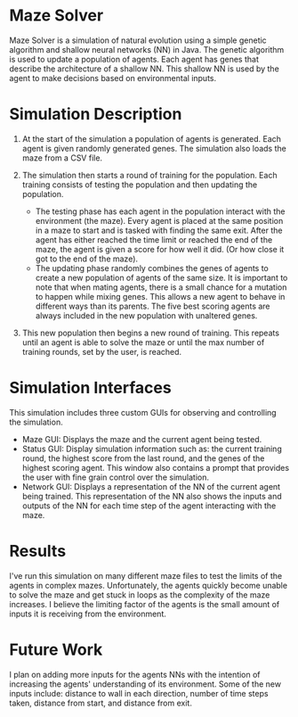 # Maze Solver

Maze Solver is a simulation of natural evolution using a simple genetic algorithm and shallow neural networks (NN) in Java. The genetic algorithm is used to update a population of agents. Each agent has genes that describe the architecture of a shallow NN. This shallow NN is used by the agent to make decisions based on environmental inputs.

# Simulation Description

1. At the start of the simulation a population of agents is generated. Each agent is given randomly generated genes. The simulation also loads the maze from a CSV file.

2. The simulation then starts a round of training for the population. Each training consists of testing the population and then updating the population.
    * The testing phase has each agent in the population interact with the environment (the maze). Every agent is placed at the same position in a maze to start and is tasked with finding the same exit. After the agent has either reached the time limit or reached the end of the maze, the agent is given a score for how well it did. (Or how close it got to the end of the maze).
    * The updating phase randomly combines the genes of agents to create a new population of agents of the same size. It is important to note that when mating agents, there is a small chance for a mutation to happen while mixing genes. This allows a new agent to behave in different ways than its parents. The five best scoring agents are always included in the new population with unaltered genes.

3. This new population then begins a new round of training. This repeats until an agent is able to solve the maze or until the max number of training rounds, set by the user, is reached.

# Simulation Interfaces

This simulation includes three custom GUIs for observing and controlling the simulation.
* Maze GUI: Displays the maze and the current agent being tested.
* Status GUI: Display simulation information such as: the current training round, the highest score from the last round, and the genes of the highest scoring agent. This window also contains a prompt that provides the user with fine grain control over the simulation.
* Network GUI: Displays a representation of the NN of the current agent being trained. This representation of the NN also shows the inputs and outputs of the NN for each time step of the agent interacting with the maze.

# Results

I've run this simulation on many different maze files to test the limits of the agents in complex mazes. Unfortunately, the agents quickly become unable to solve the maze and get stuck in loops as the complexity of the maze increases. I believe the limiting factor of the agents is the small amount of inputs it is receiving from the environment.

# Future Work

I plan on adding more inputs for the agents NNs with the intention of increasing the agents' understanding of its environment. Some of the new inputs include: distance to wall in each direction, number of time steps taken, distance from start, and distance from exit.
